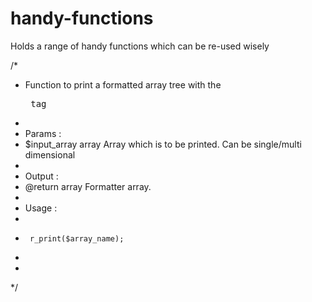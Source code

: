 # handy-functions
Holds a range of handy functions which can be re-used wisely

/*
 * Function to print a formatted array tree with the <pre> tag
 * 
 * Params :
 * $input_array 	array 	Array which is to be printed. Can be single/multi dimensional
 *
 * Output :
 * @return 			array 	Formatter array.
 *
 * Usage :
 *
 * 		r_print($array_name);
 *
 *
 */
